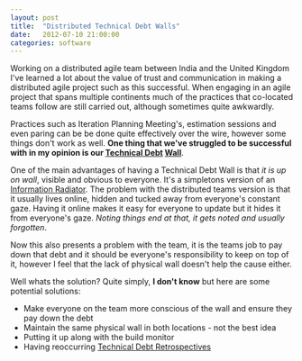 ```yaml
---
layout: post
title:  "Distributed Technical Debt Walls"
date:   2012-07-10 21:00:00
categories: software
---
```


Working on a distributed agile team between India and the United Kingdom I've learned a lot about the value of trust and communication in making a distributed agile project such as this successful. When engaging in an agile project that spans multiple continents much of the practices that co-located teams follow are still carried out, although sometimes quite awkwardly.

<!--more-->

Practices such as Iteration Planning Meeting's, estimation sessions and even paring can be be done quite effectively over the wire, however some things don't work as well. **One thing that we've struggled to be successful with in my opinion is our [Technical Debt](http://c2.com/cgi/wiki?TechnicalDebt) [Wall](http://fabiopereira.me/blog/2009/09/01/technical-debt-retrospective/)**.

One of the main advantages of having a Technical Debt Wall is that _it is up on wall_, visible and obvious to everyone. It's a simpletons version of an [Information Radiator](http://martinfowler.com/bliki/CommunalDashboard.html). The problem with the distributed teams version is that it usually lives online, hidden and tucked away from everyone's constant gaze. Having it online makes it easy for everyone to update but it hides it from everyone's gaze. _Noting things end at that, it gets noted and usually forgotten_.

Now this also presents a problem with the team, it is the teams job to pay down that debt and it should be everyone's responsibility to keep on top of it, however I feel that the lack of physical wall doesn't help the cause either.

Well whats the solution? Quite simply, **I don't know** but here are some potential solutions:

*   Make everyone on the team more conscious of the wall and ensure they pay down the debt
*   Maintain the same physical wall in both locations - not the best idea
*   Putting it up along with the build monitor
*   Having reoccurring [Technical Debt Retrospectives](http://fabiopereira.me/blog/2009/09/01/technical-debt-retrospective/)
